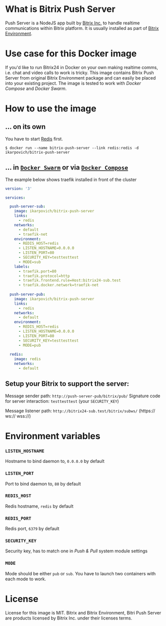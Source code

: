# What is Bitrix Push Server

Push Server is a NodeJS app built by [Bitrix Inc.](https://www.bitrix24.com) to handle realtime communications within Bitrix 
platform. It is usually installed as part of [Bitrix Environment](https://www.bitrix24.com/self-hosted/installation.php).

# Use case for this Docker image

If you'd like to run Bitrix24 in Docker on your own making realtime comms, i.e. chat and video calls to work is tricky.
This image contains Bitrix Push Server from original Bitrix Environment package and can easily be placed into your existing project. 
The image is tested to work with *Docker Compose* and *Docker Swarm*.

# How to use the image

## ... on its own

You have to start [Redis](https://hub.docker.com/_/redis/) first.

```console
$ docker run --name bitrix-push-server --link redis:redis -d ikarpovich/bitrix-push-server
```

## ... in [`Docker Swarm`](https://docs.docker.com/engine/reference/commandline/stack_deploy/) or via [`Docker Compose`](https://github.com/docker/compose)

The example below shows traefik installed in front of the cluster

```yaml
version: '3'

services:

  push-server-sub:
    image: ikarpovich/bitrix-push-server
    links:
      - redis
    networks:
      - default
      - traefik-net
    environment:
      - REDIS_HOST=redis
      - LISTEN_HOSTNAME=0.0.0.0
      - LISTEN_PORT=80
      - SECURITY_KEY=testtesttest
      - MODE=sub
    labels:
      - traefik.port=80
      - traefik.protocol=http
      - traefik.frontend.rule=Host:bitrix24-sub.test
      - traefik.docker.network=traefik-net
      
  push-server-pub:
    image: ikarpovich/bitrix-push-server
    links:
      - redis
    networks:
      - default
    environment:
      - REDIS_HOST=redis
      - LISTEN_HOSTNAME=0.0.0.0
      - LISTEN_PORT=80
      - SECURITY_KEY=testtesttest
      - MODE=pub
      
  redis:
    image: redis
    networks:
      - default      
```

## Setup your Bitrix to support the server:

Message sender path: `http://push-server-pub/bitrix/pub/`
Signature code for server interaction: `testtesttest` (your `SECURITY_KEY`)

Message listener path: `http://bitrix24-sub.test/bitrix/subws/` (https:// ws:// wss://)

# Environment variables

### `LISTEN_HOSTNAME`

Hostname to bind daemon to, `0.0.0.0` by default

### `LISTEN_PORT`

Port to bind daemon to, `80` by default

### `REDIS_HOST`

Redis hostname, `redis` by default

### `REDIS_PORT`

Redis port, `6379` by default

### `SECURITY_KEY`

Security key, has to match one in *Push & Pull* system module settings

### `MODE`

Mode should be either `pub` or `sub`. You have to launch two containers with each mode to work.

# License

License for this image is MIT.
Bitrix and Bitrix Environment, Bitri Push Server are products licensed by Bitrix Inc. under their licenses terms.